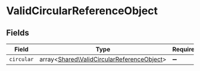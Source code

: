 # ValidCircularReferenceObject


## Fields

| Field                                                                                             | Type                                                                                              | Required                                                                                          | Description                                                                                       |
| ------------------------------------------------------------------------------------------------- | ------------------------------------------------------------------------------------------------- | ------------------------------------------------------------------------------------------------- | ------------------------------------------------------------------------------------------------- |
| `circular`                                                                                        | array<[Shared\ValidCircularReferenceObject](../../Models/Shared/ValidCircularReferenceObject.md)> | :heavy_minus_sign:                                                                                | N/A                                                                                               |